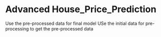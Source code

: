 # Advanced House_Price_Prediction
Use the pre-processed data for final model
USe the initial data for pre-processing to get the pre-processed data
